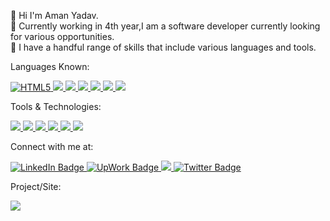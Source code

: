 🙋‍ Hi I'm Aman Yadav. <br>
👀 Currently working in 4th year,I am a software developer currently looking for various opportunities.<br>
🤙 I have a handful range of skills that include various languages and tools.<br>

Languages Known:<br>
<div id="badges-languages">
      <a href="https://html.com/">
        <img src="https://img.shields.io/badge/html5-%23E34F26.svg?style=for-the-badge&logo=html5&logoColor=white" alt="HTML5"/>
      </a>
      <a href="https://www.w3schools.com/css/">
        <img src="https://img.shields.io/badge/css3-%231572B6.svg?style=for-the-badge&logo=css3&logoColor=white" />
      </a>
      <a href="https://www.javascript.com/">
        <img src="https://img.shields.io/badge/javascript-306.svg?style=for-the-badge&logo=javascript&logoColor=%23F7DF1E" />
      </a>
      <a href="https://www.java.com/en/">
        <img src="https://img.shields.io/badge/java-%23ED8B00.svg?style=for-the-badge&logo=java&logoColor=white"/>
      </a>
      <a href="https://www.python.org/">
        <img src="https://img.shields.io/badge/python-3670A0?style=for-the-badge&logo=python&logoColor=ffdd54"/>
      </a>
      <a href="https://www.djangoproject.com/">
        <img src="https://img.shields.io/badge/django-ff1709.svg?style=for-the-badge&logo=django&logoColor=white"/>
      </a>
      <a href="https://www.mysql.com/">
        <img src="https://img.shields.io/badge/mysql-52b5f7.svg?style=for-the-badge&logo=mysql&logoColor=white"/>
      </a>
</div>

Tools & Technologies:<br>
<div id="badge-tools">
      <a href="https://www.jetbrains.com/idea/">
        <img src="https://img.shields.io/badge/IntelliJIDEA-E6007A.svg?style=for-the-badge&logo=intellij-idea&logoColor=white"/>
      </a>
      <a href="https://code.visualstudio.com/">
        <img src="https://img.shields.io/badge/Visual%20Studio%20Code-0078d7.svg?style=for-the-badge&logo=visual-studio-code&logoColor=white"/>
      </a>
      <a href="https://github.com/">
        <img src="https://img.shields.io/badge/git-%23F05033.svg?style=for-the-badge&logo=git&logoColor=white"/>
      </a>   
      <a href="https://www.adobe.com/products/premiere.html">
        <img src="https://img.shields.io/badge/Adobe%20Premiere%20Pro-DE00A5.svg?style=for-the-badge&logo=Adobe%20Premiere%20Pro&logoColor=white"/>
      </a>
      <a href="https://www.riotgames.com/en">
        <img src="https://img.shields.io/badge/riotgames-D32936.svg?style=for-the-badge&logo=riotgames&logoColor=white"/>
      </a>
      <a href="https://www.blender.org/">
        <img src="https://img.shields.io/badge/blender-%23F5792A.svg?style=for-the-badge&logo=blender&logoColor=white"/>
      </a>
</div>

Connect with me at:<br>
<div id="badges-contact">
  <a href="https://www.linkedin.com/in/aman-yadav-ay/">
    <img src="https://img.shields.io/badge/LinkedIn-blue?style=for-the-badge&logo=linkedin&logoColor=white" alt="LinkedIn Badge"/>
  </a>
  <a href="https://www.upwork.com/freelancers/~0127d88fbd1962473b">
      <img src ="https://img.shields.io/badge/UpWork-6FDA44?style=for-the-badge&logo=Upwork&logoColor=white" alt="UpWork Badge"/>
  </a>
  <a href="https://github.com/Aman-Yadav-1">
      <img src="https://img.shields.io/badge/github-black.svg?style=for-the-badge&logo=github&logoColor=white"/>
  </a>
  <a href="https://www.twitter.com/AmanYadav_AY_/">
    <img src="https://img.shields.io/badge/Twitter-blue?style=for-the-badge&logo=twitter&logoColor=white" alt="Twitter Badge"/>
  </a>
</div>

Project/Site: <br>
<div id="site">
      <a href="https://aman-yadav-1.github.io/Leaf-Now-Project/">
            <img src="https://img.shields.io/badge/website-ffdd00.svg?style=for-the-badge&logo=Web&logoColor=white"/>
      </a>
</div>
<!---
Aman-Yadav-1/Aman-Yadav-1 is a ✨ special ✨ repository because its `README.md` (this file) appears on your GitHub profile.
You can click the Preview link to take a look at your changes.
--->
